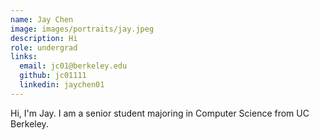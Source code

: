 ```yaml
---
name: Jay Chen
image: images/portraits/jay.jpeg
description: Hi
role: undergrad
links:
  email: jc01@berkeley.edu
  github: jc01111
  linkedin: jaychen01
---
```

<!-- Personal description goes here -->
Hi, I'm Jay. I am a senior student majoring in Computer Science from UC Berkeley.

